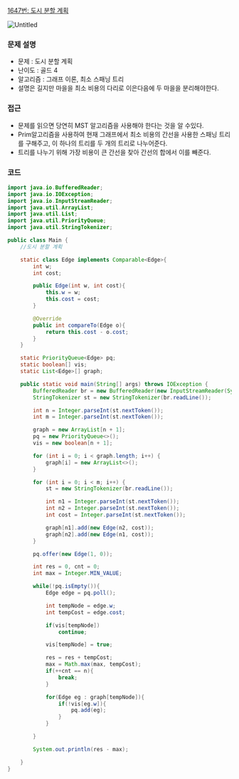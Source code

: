 
[1647번: 도시 분할 계획](https://www.acmicpc.net/problem/1647)

![Untitled](https://s3-us-west-2.amazonaws.com/secure.notion-static.com/4e8a2eec-4267-4925-aa73-2c8ec1681959/Untitled.png)

### 문제 설명

- 문제 : 도시 분할 계획
- 난이도 : 골드 4
- 알고리즘 : 그래프 이론, 최소 스패닝 트리
- 설명은 길지만 마을을 최소 비용의 다리로 이은다음에 두 마을을 분리해야한다.

### 접근

- 문제를 읽으면 당연히 MST 알고리즘을 사용해야 한다는 것을 알 수있다.
- Prim알고리즘을 사용하여 현재 그래프에서 최소 비용의 간선을 사용한 스패닝 트리를 구해주고, 이 하나의 트리를 두 개의 트리로 나누어준다.
- 트리를 나누기 위해 가장 비용이 큰 간선을 찾아 간선의 합에서 이를 빼준다.

### 코드

```java
import java.io.BufferedReader;
import java.io.IOException;
import java.io.InputStreamReader;
import java.util.ArrayList;
import java.util.List;
import java.util.PriorityQueue;
import java.util.StringTokenizer;

public class Main {
    //도시 분할 계획

    static class Edge implements Comparable<Edge>{
        int w;
        int cost;

        public Edge(int w, int cost){
            this.w = w;
            this.cost = cost;
        }

        @Override
        public int compareTo(Edge o){
            return this.cost - o.cost;
        }
    }

    static PriorityQueue<Edge> pq;
    static boolean[] vis;
    static List<Edge>[] graph;

    public static void main(String[] args) throws IOException {
        BufferedReader br = new BufferedReader(new InputStreamReader(System.in));
        StringTokenizer st = new StringTokenizer(br.readLine());

        int n = Integer.parseInt(st.nextToken());
        int m = Integer.parseInt(st.nextToken());

        graph = new ArrayList[n + 1];
        pq = new PriorityQueue<>();
        vis = new boolean[n + 1];

        for (int i = 0; i < graph.length; i++) {
            graph[i] = new ArrayList<>();
        }

        for (int i = 0; i < m; i++) {
            st = new StringTokenizer(br.readLine());

            int n1 = Integer.parseInt(st.nextToken());
            int n2 = Integer.parseInt(st.nextToken());
            int cost = Integer.parseInt(st.nextToken());

            graph[n1].add(new Edge(n2, cost));
            graph[n2].add(new Edge(n1, cost));
        }

        pq.offer(new Edge(1, 0));

        int res = 0, cnt = 0;
        int max = Integer.MIN_VALUE;

        while(!pq.isEmpty()){
            Edge edge = pq.poll();

            int tempNode = edge.w;
            int tempCost = edge.cost;

            if(vis[tempNode])
                continue;

            vis[tempNode] = true;

            res = res + tempCost;
            max = Math.max(max, tempCost);
            if(++cnt == n){
                break;
            }

            for(Edge eg : graph[tempNode]){
                if(!vis[eg.w]){
                    pq.add(eg);
                }
            }

        }

        System.out.println(res - max);

    }
}
```
